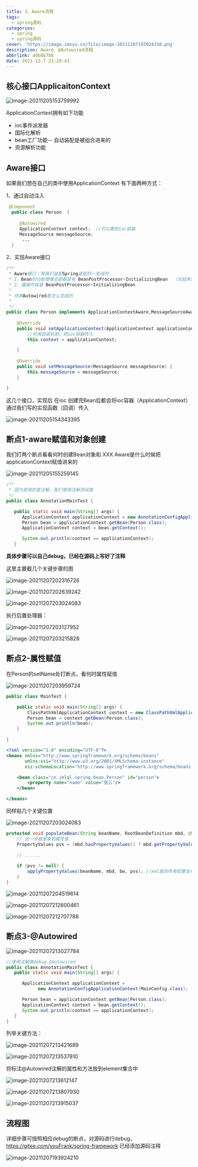 ```yaml
---
title: 3、Aware流程
tags:
  - spring源码
categories:
  - spring
  - spring源码
cover: 'https://image.imxyu.cn/file/image-20211207193924210.png'
description: Aware、@Autowired流程
abbrlink: a0b8b788
date: 2021-12-7 21:28:43
---
```






## 核心接口ApplicaitonContext

 ![image-20211205153759992](https://image.imxyu.cn/file/image-20211205153759992.png)

ApplicationContext拥有如下功能

* ioc事件派发器
* 国际化解析
* bean工厂功能-- 自动装配是被组合进来的
* 资源解析功能

## Aware接口

如果我们想在自己的类中使用ApplicationContext 有下面两种方式：

1、通过自动注入

 ```java
  @Component
   public class Person  {
   
      @Autowired
      ApplicationContext context;  //可以要到ioc容器
      MessageSource messageSource;
       ...
   }
 ```

2、实现Aware接口

```java
/**
 * Aware接口；帮我们装配Spring底层的一些组件
 * 1、Bean的功能增强全部都是有 BeanPostProcessor+InitializingBean  （合起来完成的）
 * 2、骚操作就是 BeanPostProcessor+InitializingBean
 *
 * 你猜Autowired是怎么完成的
 *
 */
public class Person implements ApplicationContextAware,MessageSourceAware{
    
	@Override
	public void setApplicationContext(ApplicationContext applicationContext) throws BeansException {
		//利用回调机制，把ioc容器传入
		this.context = applicationContext;

	}
    
    @Override
	public void setMessageSource(MessageSource messageSource) {
		this.messageSource = messageSource;
	}

}
```

这几个接口，实现后 在ioc 创建完Bean后都会将ioc容器（ApplicationContext）通过我们写的实现函数（回调）传入

![image-20211205154343395](https://image.imxyu.cn/file/image-20211205154343395.png)

## 断点1-aware赋值和对象创建

我们打两个断点看看何时创建Bean对象和 XXX Aware是什么时候把applicationContext赋值进来的

![image-20211205155259145](https://image.imxyu.cn/file/image-20211205155259145.png)



```java
/**
 * 因为使用的是注解，我们使用注解测试类
 */
public class AnnotationMainTest {

   public static void main(String[] args) {
      ApplicationContext applicationContext = new AnnotationConfigApplicationContext(MainConfig.class);
      Person bean = applicationContext.getBean(Person.class);
      ApplicationContext context = bean.getContext();

      System.out.println(context == applicationContext);
   }
```



**具体步骤可以自己debug，已经在源码上写好了注释**

这里主要截几个关键步骤的图

![image-20211207202316726](https://image.imxyu.cn/file/image-20211207202316726.png)

![image-20211207202639242](https://image.imxyu.cn/file/image-20211207202639242.png)



![image-20211207203024083](https://image.imxyu.cn/file/image-20211207203024083.png)



执行后置处理器：

![image-20211207203127952](https://image.imxyu.cn/file/image-20211207203127952.png)

![image-20211207203215828](https://image.imxyu.cn/file/image-20211207203215828.png)

## 断点2-属性赋值

在Person的setName处打断点，看何时属性赋值

![image-20211207203959724](https://image.imxyu.cn/file/image-20211207203959724.png)

```java
public class MainTest {

	public static void main(String[] args) {
		ClassPathXmlApplicationContext context = new ClassPathXmlApplicationContext("beans.xml");
		Person bean = context.getBean(Person.class);
		System.out.println(bean);
	}

}
```

```xml
<?xml version="1.0" encoding="UTF-8"?>
<beans xmlns="http://www.springframework.org/schema/beans"
	   xmlns:xsi="http://www.w3.org/2001/XMLSchema-instance"
	   xsi:schemaLocation="http://www.springframework.org/schema/beans http://www.springframework.org/schema/beans/spring-beans.xsd http://www.springframework.org/schema/context https://www.springframework.org/schema/context/spring-context.xsd">

	<bean class="cn.imlql.spring.bean.Person" id="person">
		<property name="name" value="张三"/>
 	</bean>

</beans>
```



同样贴几个关键位置

![image-20211207203024083](https://image.imxyu.cn/file/image-20211207203024083.png)



```java
protected void populateBean(String beanName, RootBeanDefinition mbd, @Nullable BeanWrapper bw) {
    // 这一步就是拿到属性值
    PropertyValues pvs = (mbd.hasPropertyValues() ? mbd.getPropertyValues() : null);
    
    // ......      

    if (pvs != null) {
        applyPropertyValues(beanName, mbd, bw, pvs); //xml版的所有配置会来到这里给属性赋值
    }
}
```

![image-20211207204519614](https://image.imxyu.cn/file/image-20211207204519614.png)



![image-20211207212600461](https://image.imxyu.cn/file/image-20211207212600461.png)

![image-20211207212707788](https://image.imxyu.cn/file/image-20211207212707788.png)



## 断点3-@Autowired

![image-20211207213027784](https://image.imxyu.cn/file/image-20211207213027784.png)

```java
//使用注解类debug @Autowired
public class AnnotationMainTest {
   public static void main(String[] args) {

      ApplicationContext applicationContext =
            new AnnotationConfigApplicationContext(MainConfig.class);

      Person bean = applicationContext.getBean(Person.class);
      ApplicationContext context = bean.getContext();
      System.out.println(context == applicationContext);
   }
}
```

列举关键方法：

![image-20211207213421689](https://image.imxyu.cn/file/image-20211207213421689.png)



![image-20211207213537810](https://image.imxyu.cn/file/image-20211207213537810.png)

将标注@Autowired注解的属性和方法放到element集合中

![image-20211207213612147](https://image.imxyu.cn/file/image-20211207213639729.png)

![image-20211207213807930](https://image.imxyu.cn/file/image-20211207213807930.png)

![image-20211207213915037](https://image.imxyu.cn/file/image-20211207213915037.png)



## 流程图

详细步骤可按照相应debug的断点，对源码进行debug，https://gitee.com/youFrank/spring-framework 已经添加源码注释

![image-20211207193924210](https://image.imxyu.cn/file/image-20211207193924210.png)

